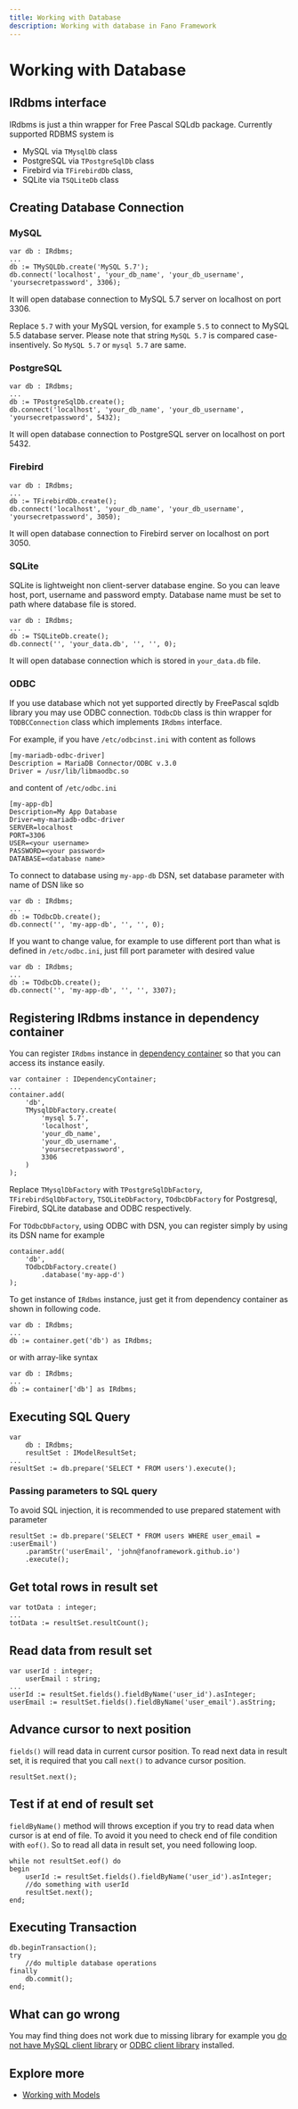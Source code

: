 ```yaml
---
title: Working with Database
description: Working with database in Fano Framework
---
```


<h1 class="major">Working with Database</h1>

## IRdbms interface

IRdbms is just a thin wrapper for Free Pascal SQLdb package. Currently supported RDBMS system is

- MySQL via `TMysqlDb` class
- PostgreSQL via `TPostgreSqlDb` class
- Firebird via `TFirebirdDb` class,
- SQLite via `TSQLiteDb` class

## Creating Database Connection

### MySQL

```
var db : IRdbms;
...
db := TMySQLDb.create('MySQL 5.7');
db.connect('localhost', 'your_db_name', 'your_db_username', 'yoursecretpassword', 3306);
```

It will open database connection to MySQL 5.7 server on localhost on port 3306.

Replace `5.7` with your MySQL version, for example `5.5` to connect to MySQL 5.5 database server. Please note that string `MySQL 5.7` is compared case-insentively. So `MySQL 5.7` or `mysql 5.7` are same.

### PostgreSQL

```
var db : IRdbms;
...
db := TPostgreSqlDb.create();
db.connect('localhost', 'your_db_name', 'your_db_username', 'yoursecretpassword', 5432);
```

It will open database connection to PostgreSQL server on localhost on port 5432.

### Firebird

```
var db : IRdbms;
...
db := TFirebirdDb.create();
db.connect('localhost', 'your_db_name', 'your_db_username', 'yoursecretpassword', 3050);
```

It will open database connection to Firebird server on localhost on port 3050.

### SQLite

SQLite is lightweight non client-server database engine. So you can leave host, port, username and password empty. Database name must be set to path where database file is stored.

```
var db : IRdbms;
...
db := TSQLiteDb.create();
db.connect('', 'your_data.db', '', '', 0);
```

It will open database connection which is stored in `your_data.db` file.

### ODBC

If you use database which not yet supported directly by FreePascal sqldb library you may use ODBC connection.
`TOdbcDb` class is thin wrapper for `TODBCConnection` class which implements `IRdbms` interface.

For example, if you have `/etc/odbcinst.ini` with content as follows

```
[my-mariadb-odbc-driver]
Description = MariaDB Connector/ODBC v.3.0
Driver = /usr/lib/libmaodbc.so
```
and content of `/etc/odbc.ini`

```
[my-app-db]
Description=My App Database
Driver=my-mariadb-odbc-driver
SERVER=localhost
PORT=3306
USER=<your username>
PASSWORD=<your password>
DATABASE=<database name>
```
To connect to database using `my-app-db` DSN, set database parameter with name of DSN
like so
```
var db : IRdbms;
...
db := TOdbcDb.create();
db.connect('', 'my-app-db', '', '', 0);
```
If you want to change value, for example to use different port than what is defined in `/etc/odbc.ini`, just fill port parameter with desired value

```
var db : IRdbms;
...
db := TOdbcDb.create();
db.connect('', 'my-app-db', '', '', 3307);
```

## Registering IRdbms instance in dependency container

You can register `IRdbms` instance in [dependency container](/dependency-container) so that you can access its instance easily.

```
var container : IDependencyContainer;
...
container.add(
    'db',
    TMysqlDbFactory.create(
        'mysql 5.7',
        'localhost',
        'your_db_name',
        'your_db_username',
        'yoursecretpassword',
        3306
    )
);
```
Replace `TMysqlDbFactory` with `TPostgreSqlDbFactory`, `TFirebirdSqlDbFactory`,
`TSQLiteDbFactory`, `TOdbcDbFactory` for Postgresql, Firebird, SQLite database and ODBC respectively.

For `TOdbcDbFactory`, using ODBC with DSN, you can register simply by using its DSN name for example

```
container.add(
    'db',
    TOdbcDbFactory.create()
        .database('my-app-d')
);
```

To get instance of `IRdbms` instance, just get it from dependency container as shown in following code.


```
var db : IRdbms;
...
db := container.get('db') as IRdbms;
```
or with array-like syntax

```
var db : IRdbms;
...
db := container['db'] as IRdbms;
```

## Executing SQL Query

```
var
    db : IRdbms;
    resultSet : IModelResultSet;
...
resultSet := db.prepare('SELECT * FROM users').execute();
```

### Passing parameters to SQL query

To avoid SQL injection, it is recommended to use prepared statement with parameter

```
resultSet := db.prepare('SELECT * FROM users WHERE user_email = :userEmail')
    .paramStr('userEmail', 'john@fanoframework.github.io')
    .execute();
```

## Get total rows in result set

```
var totData : integer;
...
totData := resultSet.resultCount();
```

## Read data from result set

```
var userId : integer;
    userEmail : string;
...
userId := resultSet.fields().fieldByName('user_id').asInteger;
userEmail := resultSet.fields().fieldByName('user_email').asString;
```

## Advance cursor to next position

`fields()` will read data in current cursor position. To read next data in result set, it is required that you call `next()` to advance cursor position.

```
resultSet.next();
```

## Test if at end of result set

`fieldByName()` method will throws exception if you try to read data when cursor is at end of file. To avoid it you need to check end of file condition with `eof()`. So to read all data in result set, you need following loop.

```
while not resultSet.eof() do
begin
    userId := resultSet.fields().fieldByName('user_id').asInteger;
    //do something with userId
    resultSet.next();
end;
```

## Executing Transaction

```
db.beginTransaction();
try
    //do multiple database operations
finally
    db.commit();
end;
```

## What can go wrong

You may find thing does not work due to missing library for example you [do not have MySQL client library](/known-issues#missing-mysql-client-library) or [ODBC client library](/known-issues#missing-odbc-client-library) installed.

## Explore more

- [Working with Models](/working-with-models)
